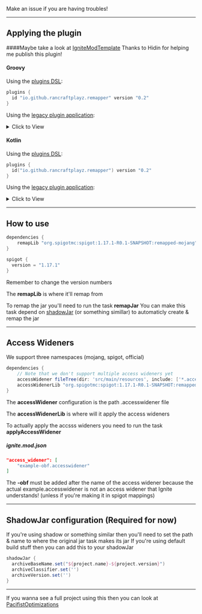Make an issue if you are having troubles!
___
## Applying the plugin
####Maybe take a look at [IgniteModTemplate](https://github.com/PacifistMC/IgniteModTemplate)
Thanks to Hidin for helping me publish this plugin!
#### Groovy
Using the [plugins DSL](https://docs.gradle.org/current/userguide/plugins.html#sec:plugins_block):

```groovy
plugins {
  id "io.github.rancraftplayz.remapper" version "0.2"
}
```

Using the [legacy plugin application](https://docs.gradle.org/current/userguide/plugins.html#sec:old_plugin_application):
<details><summary>Click to View</summary>

```groovy
buildscript {
  repositories {
    maven {
      url "https://plugins.gradle.org/m2/"
    }
  }
  dependencies {
    classpath "io.github.rancraftplayz.remapper:pacifist-remapper:0.2"
  }
}

apply plugin: "io.github.rancraftplayz.remapper"
```
</details>

#### Kotlin

Using the [plugins DSL](https://docs.gradle.org/current/userguide/plugins.html#sec:plugins_block):

```kotlin
plugins {
  id("io.github.rancraftplayz.remapper") version "0.2"
}
```

Using the [legacy plugin application](https://docs.gradle.org/current/userguide/plugins.html#sec:old_plugin_application):
<details><summary>Click to View</summary>

```kotlin
buildscript {
  repositories {
    maven {
      url = uri("https://plugins.gradle.org/m2/")
    }
  }
  dependencies {
    classpath("io.github.rancraftplayz.remapper:pacifist-remapper:0.2")
  }
}

apply(plugin = "io.github.rancraftplayz.remapper")
```
</details>

---
## How to use
```groovy
dependencies {
    remapLib "org.spigotmc:spigot:1.17.1-R0.1-SNAPSHOT:remapped-mojang"
}

spigot {
  version = "1.17.1"
}
```
Remember to change the version numbers

The **remapLib** is where it'll remap from

To remap the jar you'll need to run the task **remapJar**
You can make this task depend on [shadowJar](https://github.com/PacifistMC/pacifist-remapper#shadowjar-configuration-required-for-now) (or something simillar) to automaticly create & remap the jar
___
## Access Wideners
We support three namespaces (mojang, spigot, official)
```groovy
dependencies {
    // Note that we don't support multiple access wideners yet
    accessWidener fileTree(dir: 'src/main/resources', include: ['*.accesswidener'])
    accessWidenerLib "org.spigotmc:spigot:1.17.1-R0.1-SNAPSHOT:remapped-mojang"
}
```
The **accessWidener** configuration is the path .accesswidener file

The **accessWidenerLib** is where will it apply the access wideners

To actually apply the accsss wideners you need to run the task **applyAccessWidener**

##### ignite.mod.json
```json
"access_widener": [
    "example-obf.accesswidener"
]
  ```
  The **-obf** must be added after the name of the access widener because the actual example.accesswidener is not an access widener that Ignite understands! (unless if you're making it in spigot mappings)
  ___
  ## ShadowJar configuration (Required for now)
  If you're using shadow or something similar then you'll need to set the path & name to where the original jar task makes its jar
  If you're using default build stuff then you can add this to your shadowJar
  ```groovy
  shadowJar {
    archiveBaseName.set("${project.name}-${project.version}")
    archiveClassifier.set('')
    archiveVersion.set('')
  }
  ```
  ___
  If you wanna see a full project using this then you can look at [PacifistOptimizations](https://github.com/PacifistMC/PacifistOptimizations)
